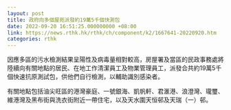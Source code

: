 ```yaml
---
layout: post
title: 政府向多個屋苑派發約19萬5千個快測包
date: 2022-09-20 16:51:25.000000000 +08:00
link: https://news.rthk.hk/rthk/ch/component/k2/1667641-20220920.htm
categories: rthk
---
```


因應多區的污水檢測結果呈陽性及病毒量相對較高，房屋署及當區的民政事務處將陸續向有關地點的居民、在地工作清潔員工及物業管理員工，派發合共約19萬5千個快速抗原測試包，供他們自行檢測，以輔助識別感染者。

有關地點包括油尖旺區的港灣豪庭、一號銀海、凱帆軒、君滙港、浪澄灣、瓏璽、維港灣及黑布街與洗衣街附近一帶住宅，以及天水圍天恒邨及天瑞（一）邨。
